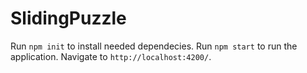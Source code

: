 # SlidingPuzzle

Run `npm init` to install needed dependecies.
Run `npm start` to run the application.
Navigate to `http://localhost:4200/`. 

